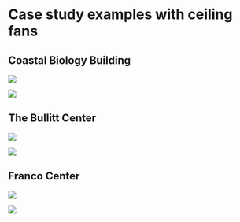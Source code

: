 # Case study examples with ceiling fans

## Coastal Biology Building

![](<../.gitbook/assets/0 (38).png>)



![](<../.gitbook/assets/1 (13).png>)



## The Bullitt Center

![](<../.gitbook/assets/2 (17).png>)



![](<../.gitbook/assets/3 (19).png>)



## Franco Center

![](<../.gitbook/assets/4 (14).png>)



![](<../.gitbook/assets/5 (15).png>)
